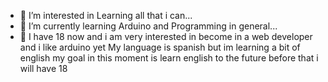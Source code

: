 - 👀 I’m interested in Learning all that i can...
- 🌱 I’m currently learning Arduino and Programming in general...
- 💜 I have 18 now and i am very interested in become in a web developer and i like arduino yet
My language is spanish but im learning a bit of english my goal in this moment is learn english to the future before that i will have 18
<!---
--->
